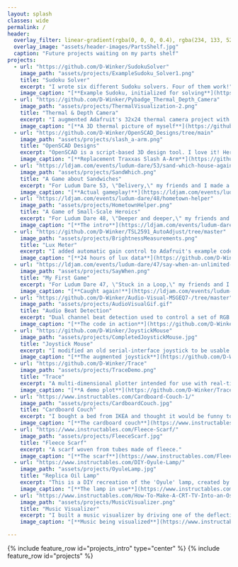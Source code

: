 ```yaml
---
layout: splash
classes: wide
permalink: /
header:
  overlay_filter: linear-gradient(rgba(0, 0, 0, 0.4), rgba(234, 133, 52, 0.4))
  overlay_image: "assets/header-images/PartsShelf.jpg"
  caption: "Future projects waiting on my parts shelf"
projects:
  - url: "https://github.com/D-Winker/SudokuSolver"
    image_path: "assets/projects/ExampleSudoku_Solver1.png"
    title: "Sudoku Solver"
    excerpt: "I wrote six different Sudoku solvers. Four of them work!"
    image_caption: "[**Example Sudoku, initialized for solving**](https://github.com/D-Winker/SudokuSolver)"
  - url: "https://github.com/D-Winker/Pybadge_Thermal_Depth_Camera"
    image_path: "assets/projects/ThermalVisualization-2.png"
    title: "Thermal & Depth Camera"
    excerpt: "I augmented Adafruit's 32x24 thermal camera project with an 8x8 depth sensor, and added a few features to the code - CSV recording, 2x and 4x interpolation, moving averaging, and more."
    image_caption: "[**A 3D thermal picture of myself**](https://github.com/D-Winker/Pybadge_Thermal_Depth_Camera)" 
  - url: "https://github.com/D-Winker/OpenSCAD_Designs/tree/main"
    image_path: "assets/projects/slash_a-arm.png"
    title: "OpenSCAD Designs"
    excerpt: "OpenSCAD is a script-based 3D design tool. I love it! Here are some things I designed in OpenSCAD."
    image_caption: "[**Replacement Traxxas Slash A-Arm**](https://github.com/D-Winker/OpenSCAD_Designs/tree/main)"
  - url: "https://ldjam.com/events/ludum-dare/53/sand-which-house-again"
    image_path: "assets/projects/SandWhich.png"
    title: "A Game about Sandwiches"
    excerpt: "For Ludum Dare 53, \"Delivery,\" my friends and I made a game where you play as a sandwich delivery person. Your goal is to deliver the right dialogue options to get a 5 star review."
    image_caption: "[**Actual gameplay!**](https://ldjam.com/events/ludum-dare/53/sand-which-house-again)"  
  - url: "https://ldjam.com/events/ludum-dare/48/hometown-helper"
    image_path: "assets/projects/HometownHelper.png"
    title: "A Game of Small-Scale Heroics"
    excerpt: "For Ludum Dare 48, \"Deeper and deeper,\" my friends and I made a game where you, a would-be adventurer, get pulled into the daily struggles of your hometown. Become the hero they need!"
    image_caption: "[**The intro**](https://ldjam.com/events/ludum-dare/48/hometown-helper)"  
  - url: "https://github.com/D-Winker/TSL2591_AutoAdjust/tree/master"
    image_path: "assets/projects/BrightnessMeasurements.png"
    title: "Lux Meter"
    excerpt: "I added automatic gain control to Adafruit's example code for the TSL2591 light sensor."
    image_caption: "[**24 hours of lux data**](https://github.com/D-Winker/TSL2591_AutoAdjust/tree/master)"
  - url: "https://ldjam.com/events/ludum-dare/47/say-when-an-unlimited-soup-experience"
    image_path: "assets/projects/SayWhen.png"
    title: "My First Game"
    excerpt: "For Ludum Dare 47, \"Stuck in a Loop,\" my friends and I made a stealth game where you're stuck getting soup! Try to escape before the waiter refills your bowl."
    image_caption: "[**Caught again!**](https://ldjam.com/events/ludum-dare/47/say-when-an-unlimited-soup-experience)"  
  - url: "https://github.com/D-Winker/Audio-Visual-MSGEQ7-/tree/master"
    image_path: "assets/projects/AudioVisualGif.gif"
    title: "Audio Beat Detection"
    excerpt: "Dual channel beat detection used to control a set of RGB LEDs, combined with a set of speakers, built into an old XBOX360 shell."
    image_caption: "[**The code in action**](https://github.com/D-Winker/Audio-Visual-MSGEQ7-/tree/master)"
  - url: "https://github.com/D-Winker/JoystickMouse"
    image_path: "assets/projects/CompletedJoystickMouse.jpg"
    title: "Joystick Mouse"
    excerpt: "I modified an old serial-interface joystick to be usable as a USB mouse. An Arduino dev board reads the potentiometers and buttons, then relays the programmed commands to the computer: mouse movement, right, left, and middle click, alt+tab, ctrl+tab, and ctrl+shift+tab."
    image_caption: "[**The augmented joystick**](https://github.com/D-Winker/JoystickMouse)"
  - url: "https://github.com/D-Winker/Trace"
    image_path: "assets/projects/TraceDemo.png"
    title: "Trace"
    excerpt: "A multi-dimensional plotter intended for use with real-time, real-world data sources."
    image_caption: "[**A demo plot**](https://github.com/D-Winker/Trace)"
  - url: "https://www.instructables.com/Cardboard-Couch-1/"
    image_path: "assets/projects/CardboardCouch.jpg"
    title: "Cardboard Couch"
    excerpt: "I bought a bed from IKEA and thought it would be funny to make more furniture from the packaging. (Supports up to 3 adults)."
    image_caption: "[**The cardboard couch**](https://www.instructables.com/Cardboard-Couch-1/)"
  - url: "https://www.instructables.com/Fleece-Scarf/"
    image_path: "assets/projects/FleeceScarf.jpg"
    title: "Fleece Scarf"
    excerpt: "A scarf woven from tubes made of fleece."
    image_caption: "[**The scarf**](https://www.instructables.com/Fleece-Scarf/)"
  - url: "https://www.instructables.com/DIY-Oyule-Lamp/"
    image_path: "assets/projects/OyuleLamp.jpg"
    title: "Replica Oil Lamp"
    excerpt: "This is a DIY recreation of the 'Oyule' lamp, created by artist Sergio Silva."
    image_caption: "[**The lamp in use**](https://www.instructables.com/DIY-Oyule-Lamp/)"
  - url: "https://www.instructables.com/How-To-Make-A-CRT-TV-Into-an-Oscilloscope/"
    image_path: "assets/projects/MusicVisualizer.png"
    title: "Music Visualizer"
    excerpt: "I built a music visualizer by driving one of the deflection coils in a CRT with an audio source."
    image_caption: "[**Music being visualized**](https://www.instructables.com/How-To-Make-A-CRT-TV-Into-an-Oscilloscope/)"

---
```


{% include feature_row id="projects_intro" type="center" %}
{% include feature_row id="projects" %}
